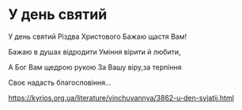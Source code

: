 У день святий
================================================================

У день святий Різдва Христового Бажаю щастя Вам!

Бажаю в душах відродити Уміння вірити й любити,

А Бог Вам щедрою рукою За Вашу віру,за терпіння

Своє надасть благословіння...


https://kyrios.org.ua/literature/vinchuvannya/3862-u-den-svjatij.html
